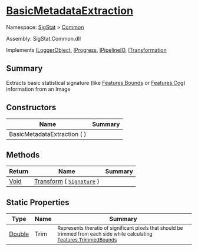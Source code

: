 # [BasicMetadataExtraction](./BasicMetadataExtraction.md)

Namespace: [SigStat]() > [Common](./README.md)

Assembly: SigStat.Common.dll

Implements [ILoggerObject](./ILoggerObject.md), [IProgress](./Helpers/IProgress.md), [IPipelineIO](./Pipeline/IPipelineIO.md), [ITransformation](./ITransformation.md)

## Summary
Extracts basic statistical signature (like [Features.Bounds](https://github.com/hargitomi97/sigstat/blob/master/docs/md/SigStat/Common/Features.md) or [Features.Cog](https://github.com/hargitomi97/sigstat/blob/master/docs/md/SigStat/Common/Features.md)) information from an Image

## Constructors

| Name | Summary | 
| --- | --- | 
| BasicMetadataExtraction (  ) |  | 


## Methods

| Return | Name | Summary | 
| --- | --- | --- | 
| [Void](https://docs.microsoft.com/en-us/dotnet/api/System.Void) | [Transform](./Methods/BasicMetadataExtraction-100663456.md) ( [`Signature`](./Signature.md) ) | <sub></sub> | 


## Static Properties

| Type | Name | Summary | 
| --- | --- | --- | 
| [Double](https://docs.microsoft.com/en-us/dotnet/api/System.Double) | Trim | <sub>Represents theratio of significant pixels that should be trimmed  from each side while calculating [Features.TrimmedBounds](https://github.com/hargitomi97/sigstat/blob/master/docs/md/SigStat/Common/Features.md)</sub> | 



